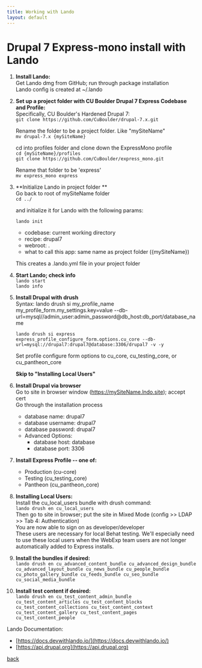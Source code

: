 ```yaml
---
title: Working with Lando
layout: default
---
```


# Drupal 7 Express-mono install with Lando

1. **Install Lando:** <br />
   Get Lando dmg from GitHub; run through package installation <br />
   Lando config is created at ~/.lando

1. **Set up a project folder with CU Boulder Drupal 7 Express Codebase and Profile:** <br />
   Specifically, CU Boulder's Hardened Drupal 7:<br />
   ```git clone https://github.com/CuBoulder/drupal-7.x.git```

   Rename the folder to be a project folder. Like "mySiteName" <br />
   ```mv drupal-7.x {mySiteName}```

   cd into profiles folder and clone down the ExpressMono profile <br />
   ```cd {mySiteName}/profiles``` <br />
   ```git clone https://github.com/CuBoulder/express_mono.git```

   Rename that folder to be 'express' <br />
   ```mv express_mono express```

1. **Initialize Lando in project folder **<br />
   Go back to root of mySiteName folder <br />
   ```cd ../```

   and initialize it for Lando with the following params:

   ```lando init```
   * codebase: current working directory
   * recipe: drupal7
   * webroot: .
   * what to call this app: same name as project folder ({mySiteName})

   This creates a .lando.yml file in your project folder

1. **Start Lando; check info**  <br />
   ```lando start```  <br />
   ```lando info```

1. **Install Drupal with drush** <br />
   Syntax: lando drush si my_profile_name my_profile_form.my_settings.key=value --db-url=mysql//admin_user:admin_password@db_host:db_port/database_name

   ```lando drush si express express_profile_configure_form.options.cu_core --db-url=mysql://drupal7:drupal7@database:3306/drupal7 -v -y```

   Set profile configure form options to cu_core, cu_testing_core, or cu_pantheon_core

   **Skip to "Installing Local Users"**

1. **Install Drupal via browser** <br />
   Go to site in browser window (https://mySiteName.lndo.site); accept cert <br />
   Go through the installation process
   * database name: drupal7
   * database username: drupal7
   * database password: drupal7
   * Advanced Options:
     * database host: database
     * database port: 3306

1. **Install Express Profile -- one of:**
   * Production (cu-core)
   * Testing (cu_testing_core)
   * Pantheon (cu_pantheon_core)

1. **Installing Local Users:** <br />
   Install the cu_local_users bundle with drush command: <br />
   ```lando drush en cu_local_users``` <br />
   Then go to site in browser; put the site in Mixed Mode (config >> LDAP >> Tab 4: Authentication) <br />
   You are now able to sign on as developer/developer <br />
   These users are necessary for local Behat testing. We'll especially need to use these local users when the WebExp team users are not longer automatically added to Express installs.

1. **Install the bundles if desired:** <br />
   ```lando drush en cu_advanced_content_bundle cu_advanced_design_bundle cu_advanced_layout_bundle cu_news_bundle cu_people_bundle cu_photo_gallery_bundle cu_feeds_bundle cu_seo_bundle cu_social_media_bundle```

1. **Install test content if desired:** <br />
   ```lando drush en cu_test_content_admin_bundle cu_test_content_articles cu_test_content_blocks cu_test_content_collections cu_test_content_context cu_test_content_gallery cu_test_content_pages cu_test_content_people```

Lando Documentation: <br />
* [https://docs.devwithlando.io/](https://docs.devwithlando.io/)
* [https://api.drupal.org](https://api.drupal.org)


[back](./)
